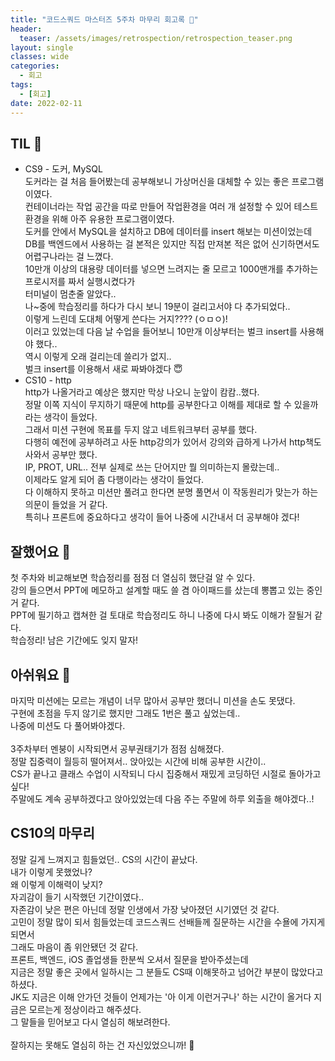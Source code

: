 ```yaml
---
title: "코드스쿼드 마스터즈 5주차 마무리 회고록 🙂"
header:
  teaser: /assets/images/retrospection/retrospection_teaser.png
layout: single
classes: wide
categories:
  - 회고
tags:
  - [회고]
date: 2022-02-11
---
```


## TIL 🧐
- CS9 - 도커, MySQL  
도커라는 걸 처음 들어봤는데 공부해보니 가상머신을 대체할 수 있는 좋은 프로그램이였다.  
컨테이너라는 작업 공간을 따로 만들어 작업환경을 여러 개 설정할 수 있어 테스트 환경을 위해 아주 유용한 프로그램이였다.  
도커를 안에서 MySQL을 설치하고 DB에 데이터를 insert 해보는 미션이었는데  
DB를 백엔드에서 사용하는 걸 본적은 있지만 직접 만져본 적은 없어 신기하면서도 어렵구나라는 걸 느꼈다.  
10만개 이상의 대용량 데이터를 넣으면 느려지는 줄 모르고 1000맨개를 추가하는 프로시저를 짜서 실행시켰다가  
터미널이 멈춘줄 알았다..  
나~중에 학습정리를 하다가 다시 보니 19분이 걸리고서야 다 추가되었다..  
이렇게 느린데 도대체 어떻게 쓴다는 거지???? (ㅇㅁㅇ)!  
이러고 있었는데 다음 날 수업을 들어보니 10만개 이상부터는 벌크 insert를 사용해야 했다..  
역시 이렇게 오래 걸리는데 쓸리가 없지..  
벌크 insert를 이용해서 새로 짜봐야겠다 😇
- CS10 - http  
http가 나올거라고 예상은 했지만 막상 나오니 눈앞이 캄캄..했다.  
정말 이쪽 지식이 무지하기 때문에 http를 공부한다고 이해를 제대로 할 수 있을까라는 생각이 들었다.  
그래서 미션 구현에 목표를 두지 않고 네트워크부터 공부를 했다.  
다행히 예전에 공부하려고 사둔 http강의가 있어서 강의와 급하게 나가서 http책도 사와서 공부만 했다.  
IP, PROT, URL.. 전부 실제로 쓰는 단어지만 뭘 의미하는지 몰랐는데..  
이제라도 알게 되어 좀 다행이라는 생각이 들었다.  
다 이해하지 못하고 미션만 풀려고 한다면 분명 풀면서 이 작동원리가 맞는가 하는 의문이 들었을 거 같다.  
특히나 프론트에 중요하다고 생각이 들어 나중에 시간내서 더 공부해야 겠다!

## 잘했어요 🙂
첫 주차와 비교해보면 학습정리를 점점 더 열심히 했단걸 알 수 있다.  
강의 들으면서 PPT에 메모하고 설계할 때도 쓸 겸 아이패드를 샀는데 뽕뽑고 있는 중인 거 같다.  
PPT에 필기하고 캡쳐한 걸 토대로 학습정리도 하니 나중에 다시 봐도 이해가 잘될거 같다.  
학습정리! 남은 기간에도 잊지 말자!

## 아쉬워요 🙁
마지막 미션에는 모르는 개념이 너무 많아서 공부만 했더니 미션을 손도 못댔다.  
구현에 초점을 두지 않기로 했지만 그래도 1번은 풀고 싶었는데..  
나중에 미션도 다 풀어봐야겠다.  
<br>
3주차부터 멘붕이 시작되면서 공부권태기가 점점 심해졌다.  
정말 집중력이 월등히 떨어져서.. 앉아있는 시간에 비해 공부한 시간이..  
CS가 끝나고 클래스 수업이 시작되니 다시 집중해서 재밌게 코딩하던 시절로 돌아가고 싶다!  
주말에도 계속 공부하겠다고 앉아있었는데 다음 주는 주말에 하루 외출을 해야겠다..!

## CS10의 마무리
정말 길게 느껴지고 힘들었던.. CS의 시간이 끝났다.  
내가 이렇게 못했었나?  
왜 이렇게 이해력이 낮지?  
자괴감이 들기 시작했던 기간이였다..  
자존감이 낮은 편은 아닌데 정말 인생에서 가장 낮아졌던 시기였던 것 같다.  
고민이 정말 많이 되서 힘들었는데 코드스쿼드 선배들께 질문하는 시간을 수욜에 가지게 되면서  
그래도 마음이 좀 위안됐던 것 같다.  
프론트, 백엔드, iOS 졸업생들 한분씩 오셔서 질문을 받아주셨는데  
지금은 정말 좋은 곳에서 일하시는 그 분들도 CS때 이해못하고 넘어간 부분이 많았다고 하셨다.  
JK도 지금은 이해 안가던 것들이 언제가는 '아 이게 이런거구나' 하는 시간이 올거다 지금은 모르는게 정상이라고 해주셨다.  
그 말들을 믿어보고 다시 열심히 해보려한다.  
<br>
잘하지는 못해도 열심히 하는 건 자신있었으니까! 💪